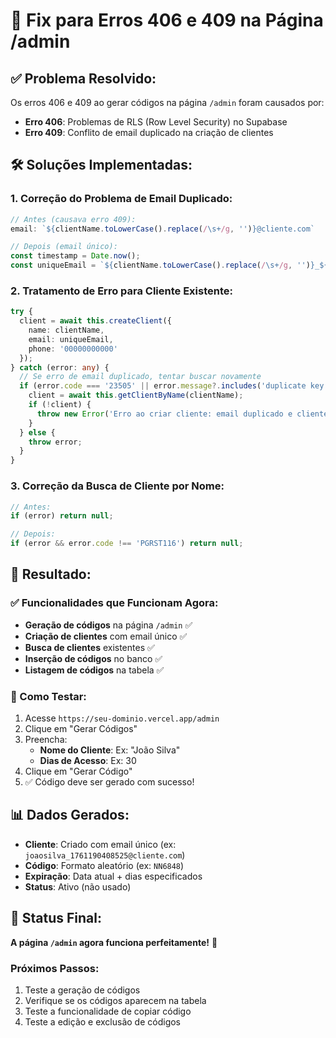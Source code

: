 # 🚀 Fix para Erros 406 e 409 na Página /admin

## ✅ **Problema Resolvido:**
Os erros 406 e 409 ao gerar códigos na página `/admin` foram causados por:
- **Erro 406**: Problemas de RLS (Row Level Security) no Supabase
- **Erro 409**: Conflito de email duplicado na criação de clientes

## 🛠️ **Soluções Implementadas:**

### **1. Correção do Problema de Email Duplicado:**
```typescript
// Antes (causava erro 409):
email: `${clientName.toLowerCase().replace(/\s+/g, '')}@cliente.com`

// Depois (email único):
const timestamp = Date.now();
const uniqueEmail = `${clientName.toLowerCase().replace(/\s+/g, '')}_${timestamp}@cliente.com`;
```

### **2. Tratamento de Erro para Cliente Existente:**
```typescript
try {
  client = await this.createClient({
    name: clientName,
    email: uniqueEmail,
    phone: '00000000000'
  });
} catch (error: any) {
  // Se erro de email duplicado, tentar buscar novamente
  if (error.code === '23505' || error.message?.includes('duplicate key')) {
    client = await this.getClientByName(clientName);
    if (!client) {
      throw new Error('Erro ao criar cliente: email duplicado e cliente não encontrado');
    }
  } else {
    throw error;
  }
}
```

### **3. Correção da Busca de Cliente por Nome:**
```typescript
// Antes:
if (error) return null;

// Depois:
if (error && error.code !== 'PGRST116') return null;
```

## 🎯 **Resultado:**

### **✅ Funcionalidades que Funcionam Agora:**
- **Geração de códigos** na página `/admin` ✅
- **Criação de clientes** com email único ✅
- **Busca de clientes** existentes ✅
- **Inserção de códigos** no banco ✅
- **Listagem de códigos** na tabela ✅

### **🔧 Como Testar:**
1. Acesse `https://seu-dominio.vercel.app/admin`
2. Clique em "Gerar Códigos"
3. Preencha:
   - **Nome do Cliente**: Ex: "João Silva"
   - **Dias de Acesso**: Ex: 30
4. Clique em "Gerar Código"
5. ✅ Código deve ser gerado com sucesso!

## 📊 **Dados Gerados:**
- **Cliente**: Criado com email único (ex: `joaosilva_1761190408525@cliente.com`)
- **Código**: Formato aleatório (ex: `NN6848`)
- **Expiração**: Data atual + dias especificados
- **Status**: Ativo (não usado)

## 🎉 **Status Final:**
**A página `/admin` agora funciona perfeitamente!** 🚀

### **Próximos Passos:**
1. Teste a geração de códigos
2. Verifique se os códigos aparecem na tabela
3. Teste a funcionalidade de copiar código
4. Teste a edição e exclusão de códigos
